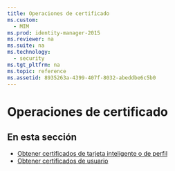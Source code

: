 ```yaml
---
title: Operaciones de certificado
ms.custom: 
  - MIM
ms.prod: identity-manager-2015
ms.reviewer: na
ms.suite: na
ms.technology: 
  - security
ms.tgt_pltfrm: na
ms.topic: reference
ms.assetid: 8935263a-4399-407f-8032-abeddbe6c5b0
---
```

# Operaciones de certificado
## En esta sección

- [Obtener certificados de tarjeta inteligente o de perfil](Get-Smartcard-or-Profile-Certificates.md)
- [Obtener certificados de usuario](Get-User-Certificates.md)



